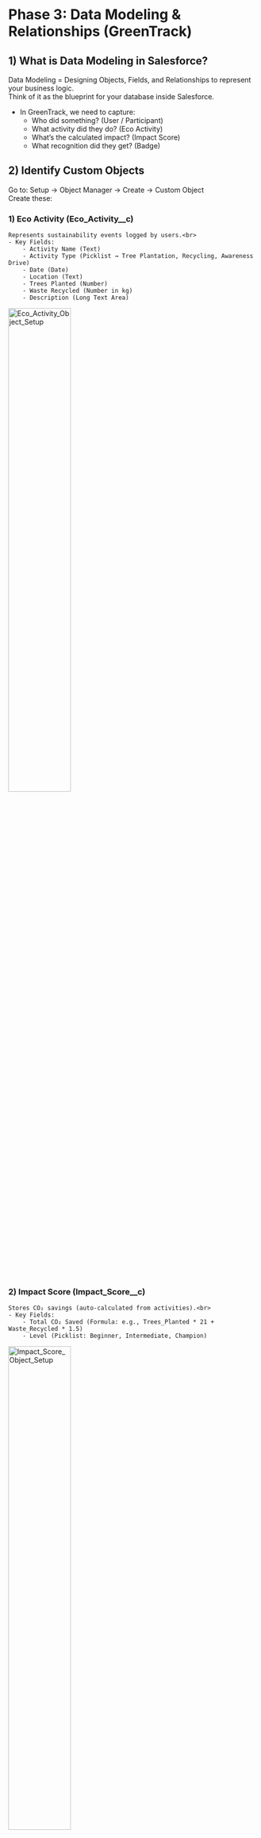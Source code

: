 # Phase 3: Data Modeling & Relationships (GreenTrack)


## 1) What is Data Modeling in Salesforce?
Data Modeling = Designing Objects, Fields, and Relationships to represent your business logic.<br>
Think of it as the blueprint for your database inside Salesforce.<br>
- In GreenTrack, we need to capture:
  - Who did something? (User / Participant)
  -	What activity did they do? (Eco Activity)
  - What’s the calculated impact? (Impact Score)
  - What recognition did they get? (Badge)


## 2) Identify Custom Objects
Go to: Setup → Object Manager → Create → Custom Object<br>
Create these:
### 1) Eco Activity (Eco_Activity__c)
	Represents sustainability events logged by users.<br>
	- Key Fields:
		- Activity Name (Text)
		- Activity Type (Picklist → Tree Plantation, Recycling, Awareness Drive)
		- Date (Date)
		- Location (Text)
		- Trees Planted (Number)
		- Waste Recycled (Number in kg)
		- Description (Long Text Area)
  <img src="Eco_Activity_Object_Setup.png" alt="Eco_Activity_Object_Setup" width=50% />
  
### 2) Impact Score (Impact_Score__c)
   	Stores CO₂ savings (auto-calculated from activities).<br>
	- Key Fields:
		- Total CO₂ Saved (Formula: e.g., Trees_Planted * 21 + Waste_Recycled * 1.5)
		- Level (Picklist: Beginner, Intermediate, Champion)
  <img src="Impact_Score_Object_Setup.png" alt="Impact_Score_Object_Setup" width=50% />
  
### 3) Badge (Badge__c)
   	Recognition awarded to participants.<br>
	- Key Fields:
		- Badge Name (Bronze, Silver, Gold, Platinum)
		- Awarded Date (Date)
  <img src="Badge_Object_Setup.png" alt="Badge_Object_Setup" width=50% />


## 3) Standard Objects Used
- User (Standard Object): Participants and NGO Managers.
- Reports & Dashboards (Standard): For analytics.


## 4) Define Relationships
Open Schema Builder (Setup → Quick Find → Schema Builder).<br>
Relationships:
- User ↔ Eco Activity: Lookup (one user can log many activities).
- <img src="User-EcoActivity.png" alt="User-EcoActivity" width=50% />
- Eco Activity ↔ Impact Score: Master-Detail (each activity contributes to a score record).
- <img src="EcoActivity-ImpactScore.png" alt="EcoActivity-ImpactScore" width=50% />
- User ↔ Badge: Lookup (user may earn multiple badges).
- <img src="User-Badge.png" alt="User-Badge" width=50% />

Use Master-Detail when the child should depend on the parent (Impact Score tied to Activity). Use Lookup when records can live independently (Badge can exist without User temporarily).


## 5) Flows
Flow to Automatically Create an Impact Score Record when an Eco Activity is created.
- Start: Record-Triggered Flow 
- Create Impact Score >>> Determine Impact Level
	- Beginner
	- Intermediate
	- Champion
- End
<img src="Flow.png" alt="Flow" width=50% />


## 6) Record Types (Optional but adds clarity)
Create Record Types for Eco Activity:
- Tree Plantation
- Recycling
- Awareness Drive
<img src="RecordTypes_Setup.png" alt="RecordTypes_Setup" width=50% />
This allows different Page Layouts (e.g., “Trees Planted” field only shows for Tree Plantation).


## 7) Page Layouts
- Eco Activity Layout: Show Activity details, Trees Planted/Waste Recycled.
- <img src="EcoActivity_PageLayout.png" alt="EcoActivity_PageLayout" width=50% />
- Impact Score Layout: Show total CO₂ saved, level.
- <img src="ImpactScore_PageLayout.png" alt="ImpactScore_PageLayout" width=50% />
- Badge Layout: Show badge name, awarded date, related user.
- <img src="Badge_PageLayout.png" alt="Badge_PageLayout" width=50% />
Add related lists so managers can see Activities logged under User and Badges earned.


## 8) Compact Layouts
- Compact Layout for Eco Activity → Display: Activity Type, Date, Location, Trees Planted.
- <img src="EcoActivity_CompactLayout.png" alt="EcoActivity_CompactLayout" width=50% />
- Compact Layout for Impact Score→ Display: Total CO2 Saved, Level.
- <img src="ImpactScore_CompactLayout.png" alt="ImpactScore_CompactLayout" width=50% />
- Compact Layout for Badge→ Display: Badge Date, Awarded Date.
- <img src="Badge_CompactLayout.png" alt="Badge_CompactLayout" width=50% />

Makes mobile & Lightning UI concise.


## 9) Validation Rules
Create validation rules to maintain clean data:
#### Example:
	Trees must be > 0 for Tree Plantation:
	AND(
  		ISPICKVAL(Activity_Type__c, "Tree Plantation"),
  		OR(ISBLANK(Trees_Planted__c), Trees_Planted__c <= 0)
	)
	Error Message: “Please enter a valid number of trees planted.”
<img src="EcoActivity_ValidationRule.png" alt="EcoActivity_ValidationRule" width=50% />

## 10) Deliverables for Phase 3
1) Custom Objects created (Eco Activity, Impact Score, Badge).
2) Fields added (Activity details, CO₂ saved formula).
3) Relationships defined (User ↔ Activity ↔ Impact Score; User ↔ Badge).
4) Schema Diagram (screenshot from Schema Builder).
5) Validation Rules implemented.
6) Page Layouts configured.
7) GitHub commit: phase3: data model objects, fields, relationships, validation rules.


## 11) Testing Checklist
- Log in as a Participant → Create Eco Activity (Tree Plantation).
- Verify Impact Score auto-calculates CO₂ saved.
- Verify Badge is not directly editable by the Participant.
- Switch to NGO Manager → See all participant activities.
- Check compact layout on mobile preview.

